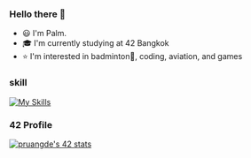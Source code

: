 ### Hello there 👋

- 😃 I'm Palm.
- 🎓 I'm currently studying at 42 Bangkok
- ⭐️ I'm interested in badminton🏸, coding, aviation, and games

### skill
[![My Skills](https://skillicons.dev/icons?i=c,cpp,py,js,go&perline=5)](https://skillicons.dev)

### 42 Profile
[![pruangde's 42 stats](https://badge.mediaplus.ma/kettlebells/pruangde?1337Badge=off&UM6P=off)](https://github.com/oakoudad/badge42)

<!--
**palmicid/palmicid** is a ✨ _special_ ✨ repository because its `README.md` (this file) appears on your GitHub profile.

Here are some ideas to get you started:

- 🔭 I’m currently working on ...
- 🌱 I’m currently learning ...
- 👯 I’m looking to collaborate on ...
- 🤔 I’m looking for help with ...
- 💬 Ask me about ...
- 📫 How to reach me: ...
- 😄 Pronouns: ...
- ⚡ Fun fact: ...
-->

